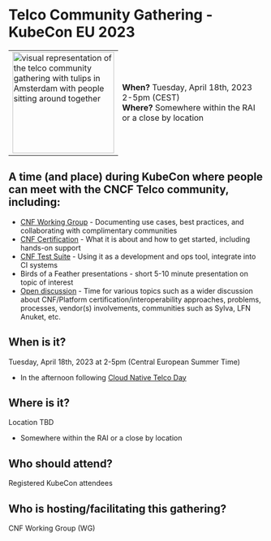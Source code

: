 # Telco Community Gathering - KubeCon EU 2023

<center>
<p>
<table>
  <tr>
    <td>
      <img alt="visual representation of the telco community gathering with tulips in Amsterdam with people sitting around together" src="https://user-images.githubusercontent.com/26697/225457326-9b63717c-023f-4dec-966d-a12793188df0.png" width="200" height="200"/>
    </td>
    <td valign="center" align="left" border=0 style="border-style: hidden;">
      <b>When?</b> Tuesday, April 18th, 2023 2-5pm (CEST)<br />
      <b>Where?</b> Somewhere within the RAI or a close by location
    </td>
  </tr>
  </table>
</p>
</center>


## A time (and place) during KubeCon where people can meet with the CNCF Telco community, including:

- [CNF Working Group](https://github.com/cncf/cnf-wg) - Documenting use cases, best practices, and collaborating with complimentary communities
- [CNF Certification](https://github.com/cncf/cnf-certification/#readme) - What it is about and how to get started, including hands-on support
- [CNF Test Suite](https://github.com/cncf/cnf-testsuite#cnf-test-suite) - Using it as a development and ops tool, integrate into CI systems
- Birds of a Feather presentations - short 5-10 minute presentation on topic of interest
- [Open discussion](https://github.com/cncf/cnf-wg/discussions/257) - Time for various topics such as a wider discussion about CNF/Platform certification/interoperability approaches, problems, 
processes, vendor(s) involvements, communities such as Sylva, LFN Anuket, etc.

## When is it?

Tuesday, April 18th, 2023 at 2-5pm (Central European Summer Time)<br />
- In the afternoon following [Cloud Native Telco Day](https://events.linuxfoundation.org/kubecon-cloudnativecon-europe/co-located-events/cloud-native-telco-day/)

## Where is it?

Location TBD
- Somewhere within the RAI or a close by location

## Who should attend?

Registered KubeCon attendees

## Who is hosting/facilitating this gathering?

CNF Working Group (WG)




